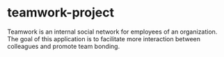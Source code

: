 # teamwork-project
Teamwork is an internal social network for employees of an organization. The goal of this application is to facilitate more interaction between colleagues and promote team bonding.

